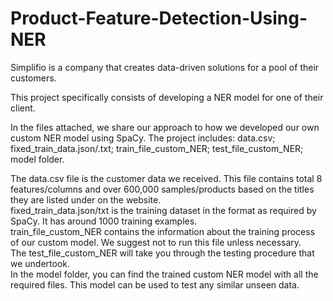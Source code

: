 # Product-Feature-Detection-Using-NER
Simplifio is a company that creates data-driven solutions for a pool of their customers.

This project specifically consists of developing a NER model for one of their client. 

In the files attached, we share our approach to how we developed our own custom NER model using SpaCy.  The project includes:  data.csv; fixed_train_data.json/.txt; train_file_custom_NER; test_file_custom_NER; model folder.   

The data.csv file is the customer data we received. This file contains total 8 features/columns and over 600,000 samples/products based on the titles they are listed under on the website.  
fixed_train_data.json/txt is the training dataset in the format as required by SpaCy. It has around 1000 training examples.  
train_file_custom_NER contains the information about the training process of our custom model. We suggest not to run this file unless necessary.  
The test_file_custom_NER will take you through the testing procedure that we undertook.  
In the model folder, you can find the trained custom NER model with all the required files. This model can be used to test any similar unseen data.
